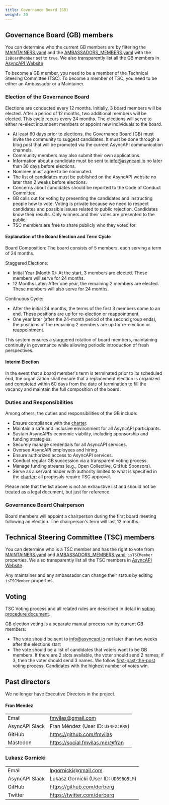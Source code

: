 ```yaml
---
title: Governance Board (GB)
weight: 20
---
```


## Governance Board (GB) members

You can determine who the current GB members are by filtering the [MAINTAINERS.yaml](../../MAINTAINERS.yaml) and the [AMBASSADORS_MEMBERS.yaml](../../AMBASSADORS_MEMBERS.yaml) with the `isBoardMember` set to `true`. We also transparently list all the GB members in [AsyncAPI Website](`https://asyncapi.com/community/board`)

To become a GB member, you need to be a member of the Technical Steering Committee (TSC). To become a member of TSC, you need to be either an Ambassador or a Maintainer. 

### Election of the Governance Board

Elections are conducted every 12 months. Initially, 3 board members will be elected. After a period of 12 months, two additional members will be elected. This cycle recurs every 24 months. The elections will serve to either re-elect incumbent members or appoint new individuals to the board.

- At least 60 days prior to elections, the Governance Board (GB) must invite the community to suggest candidates. It must be done through a blog post that will be promoted via the current AsyncAPI communication channels.
- Community members may also submit their own applications. 
- Information about a candidate must be sent to info@asyncapi.io no later than 30 days before elections.
- Nominee must agree to be nominated.
- The list of candidates must be published on the AsyncAPI website no later than 2 weeks before elections.
- Concerns about candidates should be reported to the Code of Conduct Committee. 
- GB calls out for voting by presenting the candidates and instructing people how to vote. Voting is private because we need to respect candidates and possible issues related to public rejection. Candidates know their results. Only winners and their votes are presented to the public.
- TSC members are free to share publicly who they voted for.

#### Explanation of the Board Election and Term Cycle

Board Composition: The board consists of 5 members, each serving a term of 24 months.

Staggered Elections:

- Initial Year (Month 0): At the start, 3 members are elected. These members will serve for 24 months.
- 12 Months Later: After one year, the remaining 2 members are elected. These members will also serve for 24 months.

Continuous Cycle:

- After the initial 24 months, the terms of the first 3 members come to an end. These positions are up for re-election or reappointment.
- One year later (after the 24-month period of the second group ends), the positions of the remaining 2 members are up for re-election or reappointment.

This system ensures a staggered rotation of board members, maintaining continuity in governance while allowing periodic introduction of fresh perspectives.

#### Interim Election

In the event that a board member's term is terminated prior to its scheduled end, the organization shall ensure that a replacement election is organized and completed within 60 days from the date of termination to fill the vacancy and maintain the full composition of the board.

### Duties and Responsibilities

Among others, the duties and responsibilities of the GB include:

- Ensure compliance with the [charter](CHARTER.md).
- Maintain a safe and inclusive environment for all AsyncAPI participants.
- Sustain AsyncAPI’s economic viability, including sponsorship and funding strategies.
- Securely manage credentials for all AsyncAPI services.
- Oversee AsyncAPI employees and hiring.
- Ensure authorized access to AsyncAPI services.
- Conduct regular GB succession via a transparent voting process.
- Manage funding streams (e.g., Open Collective, GitHub Sponsors).
- Serve as a servant leader with authority limited to what is specified in the [charter](CHARTER.md); all proposals require TSC approval.

Please note that the list above is not an exhaustive list and should not be treated as a legal document, but just for reference.


### Governance Board Chairperson

Board members will appoint a chairperson during the first board meeting following an election. The chairperson's term will last 12 months.

## Technical Steering Committee (TSC) members

You can determine who is a TSC member and has the right to vote from [MAINTAINERS.yaml](../../MAINTAINERS.yaml) and [AMBASSADORS_MEMBERS.yaml](../../AMBASSADORS_MEMBERS.yaml), `isTSCMember` properties. We also transparently list all the TSC members in [AsyncAPI Website](`https://asyncapi.com/community/tsc`).

Any maintainer and any ambassador can change their status by editing `isTSCMember` properties.

## Voting

TSC Voting process and all related rules are described in detail in [voting procedure document](voting.md).

GB election voting is a separate manual process run by current GB members:
- The vote should be sent to info@asyncapi.io not later than two weeks after the elections start
- The vote should be a list of candidates that voters want to be GB members. If there are 2 slots available, the voter should send 2 names; if 3, then the voter should send 3 names. We follow [first-past-the-post](https://en.wikipedia.org/wiki/First-past-the-post_voting) voting process. Candidates with the highest number of votes win.

## Past directors

We no longer have Executive Directors in the project.

#### Fran Mendez

|                |                                    |
| -------------- | ---------------------------------- |
| Email          | fmvilas@gmail.com                  |
| AsyncAPI Slack | Fran Méndez (User ID: `U34F2JRRS`) |
| GitHub         | https://github.com/fmvilas         |
| Mastodon       | https://social.fmvilas.me/@fran    |

### Lukasz Gornicki

|                |                                        |
| -------------- | -------------------------------------- |
| Email          | lpgornicki@gmail.com                   |
| AsyncAPI Slack | Lukasz Gornicki (User ID: `UD698Q5LM`) |
| GitHub         | https://github.com/derberg             |
| Twitter        | https://twitter.com/derberq            |